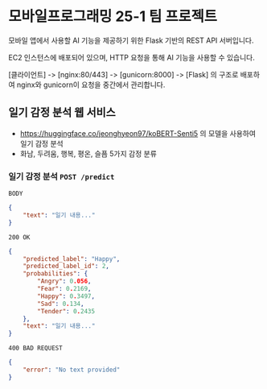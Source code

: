 # 모바일프로그래밍 25-1 팀 프로젝트
모바일 앱에서 사용할 AI 기능을 제공하기 위한 Flask 기반의 REST API 서버입니다.

EC2 인스턴스에 배포되어 있으며, HTTP 요청을 통해 AI 기능을 사용할 수 있습니다. 

[클라이언트] -> [nginx:80/443] -> [gunicorn:8000] -> [Flask] 의 구조로 배포하여 nginx와 gunicorn이 요청을 중간에서 관리합니다.

## 일기 감정 분석 웹 서비스
- https://huggingface.co/jeonghyeon97/koBERT-Senti5 의 모델을 사용하여 일기 감정 분석
- 화남, 두려움, 행복, 평온, 슬픔 5가지 감정 분류

### 일기 감정 분석 `POST /predict`
`BODY`
```json
{
    "text": "일기 내용..."
}
```
`200 OK`
```json
{
    "predicted_label": "Happy",
    "predicted_label_id": 2,
    "probabilities": {
        "Angry": 0.056,
        "Fear": 0.2169,
        "Happy": 0.3497,
        "Sad": 0.134,
        "Tender": 0.2435
    },
    "text": "일기 내용..."
}
```
`400 BAD REQUEST`
```json
{
    "error": "No text provided"
}
```